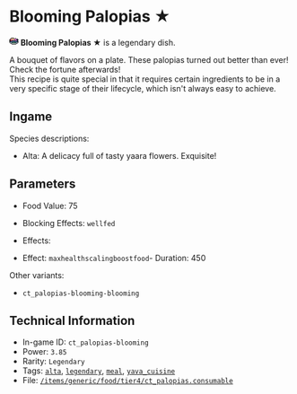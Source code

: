 # Blooming Palopias ★

<img src="https://raw.githubusercontent.com/Ceterai/Enternia/main/items/generic/food/tier4/ct_palopias.png" alt="Blooming Palopias ★ icon" loading="lazy" height=16px width="auto" /> **Blooming Palopias ★** is a legendary dish.

A bouquet of flavors on a plate. These palopias turned out better than ever! Check the fortune afterwards!  
This recipe is quite special in that it requires certain ingredients to be in a very specific stage of their lifecycle, which isn't always easy to achieve.

## Ingame

Species descriptions:

- Alta: A delicacy full of tasty yaara flowers. Exquisite!

## Parameters

- Food Value: 75
- Blocking Effects: `wellfed`
- Effects: 

- Effect: `maxhealthscalingboostfood`- Duration: 450

Other variants:

- `ct_palopias-blooming-blooming`

## Technical Information

- In-game ID: `ct_palopias-blooming`
- Power: `3.85`
- Rarity: `Legendary`
- Tags: [`alta`](https://ceterai.github.io/MyEnternia/Wiki/Tags/Alta), [`legendary`](https://ceterai.github.io/MyEnternia/Wiki/Tags/Legendary), [`meal`](https://ceterai.github.io/MyEnternia/Wiki/Tags/Meal), [`yava_cuisine`](https://ceterai.github.io/MyEnternia/Wiki/Tags/YavaCuisine)
- File: [`/items/generic/food/tier4/ct_palopias.consumable`](https://github.com/Ceterai/Enternia/blob/main/items/generic/food/tier4/ct_palopias.consumable)
